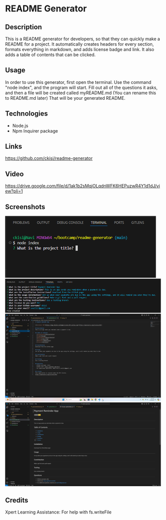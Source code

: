 # README Generator

## Description
This is a README generator for developers, so that they can quickly make a README for a project. It automatically creates headers for every section, formats everything in markdown, and adds license badge and link. It also adds a table of contents that can be clicked.

## Usage
In order to use this generator, first open the terminal. Use the command "node index", and the program will start. Fill out all of the questions it asks, and then a file will be created called myREADME.md (You can rename this to README.md later) That will be your generated README.

## Technologies
- Node.js
- Npm Inquirer package

## Links
https://github.com/ckisi/readme-generator

## Video
https://drive.google.com/file/d/1ak1b2sMqjOLqdnWFK6HEPuzwR4Y1d1dJ/view?pli=1

## Screenshots
![](./assets/readmegenss1.png)
![](./assets/readmegenss2.png)
![](./assets/readmegenss3.png)
![](./assets/readmegenss4.png)

## Credits
Xpert Learning Assistance: For help with fs.writeFile
